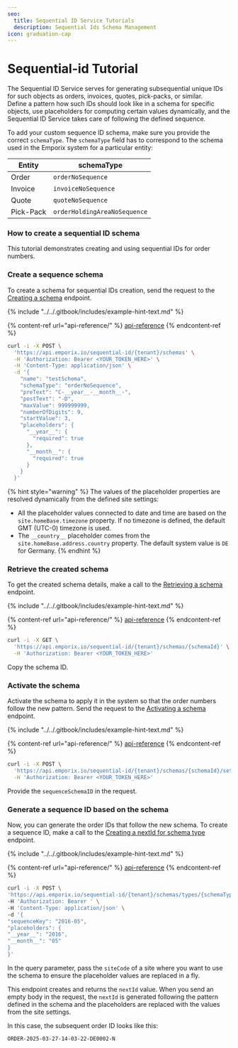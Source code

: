 ```yaml
---
seo:
  title: Sequential ID Service Tutorials
  description: Sequential Ids Schema Management
icon: graduation-cap
---
```


# Sequential-id Tutorial

The Sequential ID Service serves for generating subsequential unique IDs for such objects as orders, invoices, quotes, pick-packs, or similar.\
Define a pattern how such IDs should look like in a schema for specific objects, use placeholders for computing certain values dynamically, and the Sequential ID Service takes care of following the defined sequence.

To add your custom sequence ID schema, make sure you provide the correct `schemaType`. The `schemaType` field has to correspond to the schema used in the Emporix system for a particular entity:

| Entity    | schemaType                   |
| --------- | ---------------------------- |
| Order     | `orderNoSequence`            |
| Invoice   | `invoiceNoSequence`          |
| Quote     | `quoteNoSequence`            |
| Pick-Pack | `orderHoldingAreaNoSequence` |

### How to create a sequential ID schema

This tutorial demonstrates creating and using sequential IDs for order numbers.

### Create a sequence schema

To create a schema for sequential IDs creation, send the request to the [Creating a schema](https://developer.emporix.io/api-references/utilities/sequential-id/api-reference/sequential-ids-management#post-sequential-id-tenant-schemas) endpoint.

{% include "../../.gitbook/includes/example-hint-text.md" %}

{% content-ref url="api-reference/" %}
[api-reference](api-reference/)
{% endcontent-ref %}

```bash
curl -i -X POST \
  'https://api.emporix.io/sequential-id/{tenant}/schemas' \
  -H 'Authorization: Bearer <YOUR_TOKEN_HERE>' \
  -H 'Content-Type: application/json' \
  -d '{
    "name": "testSchema",
    "schemaType": "orderNoSequence",
    "preText": "C-__year__-__month__-",
    "postText": "-D",
    "maxValue": 999999999,
    "numberOfDigits": 9,
    "startValue": 3,
    "placeholders": {
      "__year__": {
        "required": true
      },
      "__month__": {
        "required": true
      }
    }
  }'
```

{% hint style="warning" %}
The values of the placeholder properties are resolved dynamically from the defined site settings:

* All the placeholder values connected to date and time are based on the `site.homeBase.timezone` property. If no timezone is defined, the default GMT (UTC-0) timezone is used.
* The `__country__` placeholder comes from the `site.homeBase.address.country` property. The default system value is `DE` for Germany.
{% endhint %}

### Retrieve the created schema

To get the created schema details, make a call to the [Retrieving a schema](https://developer.emporix.io/api-references/utilities/sequential-id/api-reference/sequential-ids-management#get-sequential-id-tenant-schemas-schemaid) endpoint.

{% include "../../.gitbook/includes/example-hint-text.md" %}

{% content-ref url="api-reference/" %}
[api-reference](api-reference/)
{% endcontent-ref %}

```bash
curl -i -X GET \
  'https://api.emporix.io/sequential-id/{tenant}/schemas/{schemaId}' \
  -H 'Authorization: Bearer <YOUR_TOKEN_HERE>'
```

Copy the schema ID.

### Activate the schema

Activate the schema to apply it in the system so that the order numbers follow the new pattern. Send the request to the [Activating a schema](https://developer.emporix.io/api-references/utilities/sequential-id/api-reference/sequential-ids-management#post-sequential-id-tenant-schemas-schemaid-setactive) endpoint.

{% include "../../.gitbook/includes/example-hint-text.md" %}

{% content-ref url="api-reference/" %}
[api-reference](api-reference/)
{% endcontent-ref %}

```bash
curl -i -X POST \
  'https://api.emporix.io/sequential-id/{tenant}/schemas/{schemaId}/setActive' \
  -H 'Authorization: Bearer <YOUR_TOKEN_HERE>'
```

Provide the `sequenceSchemaID` in the request.

### Generate a sequence ID based on the schema

Now, you can generate the order IDs that follow the new schema. To create a sequence ID, make a call to the [Creating a nextId for schema type](https://developer.emporix.io/api-references/utilities/sequential-id/api-reference/sequential-ids-management#post-sequential-id-tenant-schemas-types-schematype-nextid) endpoint.

{% include "../../.gitbook/includes/example-hint-text.md" %}

{% content-ref url="api-reference/" %}
[api-reference](api-reference/)
{% endcontent-ref %}

```bash
curl -i -X POST \
'https://api.emporix.io/sequential-id/{tenant}/schemas/types/{schemaType}/nextId?siteCode=string' \
-H 'Authorization: Bearer ' \
-H 'Content-Type: application/json' \
-d '{
"sequenceKey": "2016-05",
"placeholders": {
"__year__": "2016",
"__month__": "05"
}
}'
```

In the query parameter, pass the `siteCode` of a site where you want to use the schema to ensure the placeholder values are replaced in a fly.

This endpoint creates and returns the `nextId` value. When you send an empty body in the request, the `nextId` is generated following the pattern defined in the schema and the placeholders are replaced with the values from the site settings.

In this case, the subsequent order ID looks like this:

```
ORDER-2025-03-27-14-03-22-DE0002-N
```
